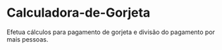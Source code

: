 # Calculadora-de-Gorjeta
Efetua cálculos para pagamento de gorjeta e divisão do pagamento por mais pessoas.
